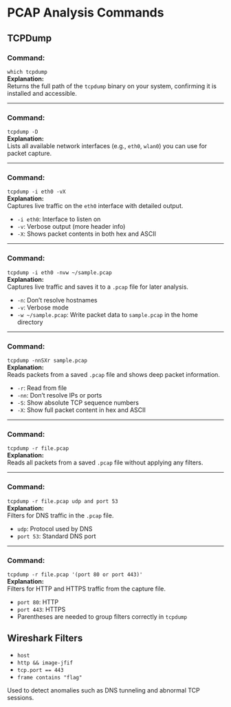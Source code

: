 # PCAP Analysis Commands

## TCPDump

### Command:
`which tcpdump`  
**Explanation:**  
Returns the full path of the `tcpdump` binary on your system, confirming it is installed and accessible.

---

### Command:
`tcpdump -D`  
**Explanation:**  
Lists all available network interfaces (e.g., `eth0`, `wlan0`) you can use for packet capture.

---

### Command:
`tcpdump -i eth0 -vX`  
**Explanation:**  
Captures live traffic on the `eth0` interface with detailed output.

- `-i eth0`: Interface to listen on  
- `-v`: Verbose output (more header info)  
- `-X`: Shows packet contents in both hex and ASCII

---

### Command:
`tcpdump -i eth0 -nvw ~/sample.pcap`  
**Explanation:**  
Captures live traffic and saves it to a `.pcap` file for later analysis.

- `-n`: Don’t resolve hostnames  
- `-v`: Verbose mode  
- `-w ~/sample.pcap`: Write packet data to `sample.pcap` in the home directory

---

### Command:
`tcpdump -nnSXr sample.pcap`  
**Explanation:**  
Reads packets from a saved `.pcap` file and shows deep packet information.

- `-r`: Read from file  
- `-nn`: Don’t resolve IPs or ports  
- `-S`: Show absolute TCP sequence numbers  
- `-X`: Show full packet content in hex and ASCII

---

### Command:
`tcpdump -r file.pcap`  
**Explanation:**  
Reads all packets from a saved `.pcap` file without applying any filters.

---

### Command:
`tcpdump -r file.pcap udp and port 53`  
**Explanation:**  
Filters for DNS traffic in the `.pcap` file.

- `udp`: Protocol used by DNS  
- `port 53`: Standard DNS port

---

### Command:
`tcpdump -r file.pcap '(port 80 or port 443)'`  
**Explanation:**  
Filters for HTTP and HTTPS traffic from the capture file.

- `port 80`: HTTP  
- `port 443`: HTTPS  
- Parentheses are needed to group filters correctly in `tcpdump`

## Wireshark Filters
- `host `
- `http && image-jfif`
- `tcp.port == 443`
- `frame contains "flag"`

Used to detect anomalies such as DNS tunneling and abnormal TCP sessions.
